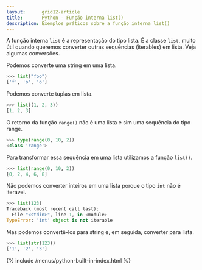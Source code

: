 ```yaml
---
layout:      grid12-article
title:       Python - Função interna list()
description: Exemplos práticos sobre a função interna list()
---
```


A função interna `list` é a representação do tipo lista. É a classe `list`, muito útil quando queremos converter outras
sequências (iterables) em lista. Veja algumas conversões.

Podemos converte uma string em uma lista.

```python
>>> list("foo")
['f', 'o', 'o']
```

Podemos converte tuplas em lista.

```python
>>> list((1, 2, 3))
[1, 2, 3]
```

O retorno da função `range()` não é uma lista e sim uma sequência do tipo range. 

```python
>>> type(range(0, 10, 2))
<class 'range'>
```

Para transformar essa sequência em uma lista utilizamos a função `list()`.

```python
>>> list(range(0, 10, 2))
[0, 2, 4, 6, 8]
```

Não podemos converter inteiros em uma lista porque o tipo `int` não é iterável.

```python
>>> list(123)
Traceback (most recent call last):
  File "<stdin>", line 1, in <module>
TypeError: 'int' object is not iterable
```

Mas podemos convertê-los para string e, em seguida, converter para lista.

```python
>>> list(str(123))
['1', '2', '3']
```

{% include /menus/python-built-in-index.html %}